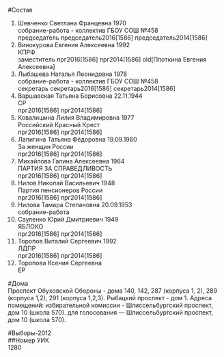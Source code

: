 #Состав  
1. Шевченко Светлана Францевна 1970  
    собрание-работа - коллектив ГБОУ СОШ №458  
    председатель председатель2016[1586] председатель2014[1586]  
2. Винокурова Евгения Алексеевна 1992  
    КПРФ  
    заместитель прг2016[1586] прг2014[1586] old[Плоткина Евгения Алексеевна]  
3. Лыбашева Наталья Леонидовна 1978  
    собрание-работа - коллектив ГБОУ СОШ №458  
    секретарь секретарь2016[1586] секретарь2014[1586]  
4. Варшавская Татьяна Борисовна 22.11.1944  
    СР  
    прг2016[1586] прг2014[1586]  
5. Ковалишина Лилия Владимировна 1977  
    Российский Красный Крест  
    прг2016[1586] прг2014[1586]  
6. Лапигина Татьяна Фёдоровна 19.09.1960  
    За женщин России  
    прг2016[1586] прг2014[1586]  
7. Михайлова Галина Алексеевна 1964  
    ПАРТИЯ ЗА СПРАВЕДЛИВОСТЬ  
    прг2016[1586] прг2014[1586]  
8. Нилов Николай Васильевич 1948  
    Партия пенсионеров России  
    прг2016[1586] прг2014[1586]  
9. Нилова Тамара Степановна 20.09.1953  
    собрание-работа  
10. Сауленко Юрий Дмитриевич 1949  
    ЯБЛОКО  
    прг2016[1586] прг2014[1586]  
11. Торопов Виталий Сергеевич 1992  
    ЛДПР  
    прг2016[1586] прг2014[1586]  
12. Торопова Ксения Сергеевна  
    ЕР  
  
#Дома  
Проспект Обуховской Обороны - дома 140, 142, 287 (корпуса 1, 2), 289 (корпуса 1,2), 291 (корпуса 1,2,3). Рыбацкий проспект - дом 1. Адреса помещений: избирательной комиссии - Шлиссельбургский проспект, дом 10 (школа 570). для голосования — Шлиссельбургский проспект, дом 10 (школа 570).  
  
#Выборы-2012  
##Номер УИК  
1280  
